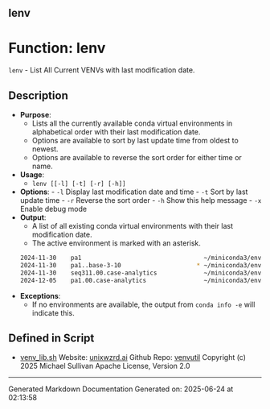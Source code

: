 ## lenv
# Function: lenv
`lenv` - List All Current VENVs with last modification date.
## Description
- **Purpose**: 
  - Lists all the currently available conda virtual environments in alphabetical order with
    their last modification date.
  - Options are available to sort by last update time from oldest to newest.
  - Options are available to reverse the sort order for either time or name.
- **Usage**: 
  - `lenv [[-l] [-t] [-r] [-h]]`
- **Options**: 
      - `-l`   Display last modification date and time
      - `-t`   Sort by last update time
      - `-r`   Reverse the sort order
      - `-h`   Show this help message
      - `-x`   Enable debug mode
- **Output**: 
  - A list of all existing conda virtual environments with their last modification date.
  - The active environment is marked with an asterisk.
  ```bash
  2024-11-30    pa1                                  ~/miniconda3/envs/pa1
  2024-11-30    pa1..base-3-10                     * ~/miniconda3/envs/pa1..base-3-10
  2024-11-30    seq311.00.case-analytics             ~/miniconda3/envs/seq311.00.case-analytics
  2024-12-05    pa1.00.case-analytics                ~/miniconda3/envs/pa1.00.case-analytics
  ```
- **Exceptions**: 
  - If no environments are available, the output from `conda info -e` will indicate this.

## Defined in Script

* [venv_lib.sh](../venv_lib_sh.md)
Website: [unixwzrd.ai](https://unixwzrd.ai)
Github Repo: [venvutil](https://github.com/unixwzrd/venvutil)
Copyright (c) 2025 Michael Sullivan
Apache License, Version 2.0

---

Generated Markdown Documentation
Generated on: 2025-06-24 at 02:13:58
